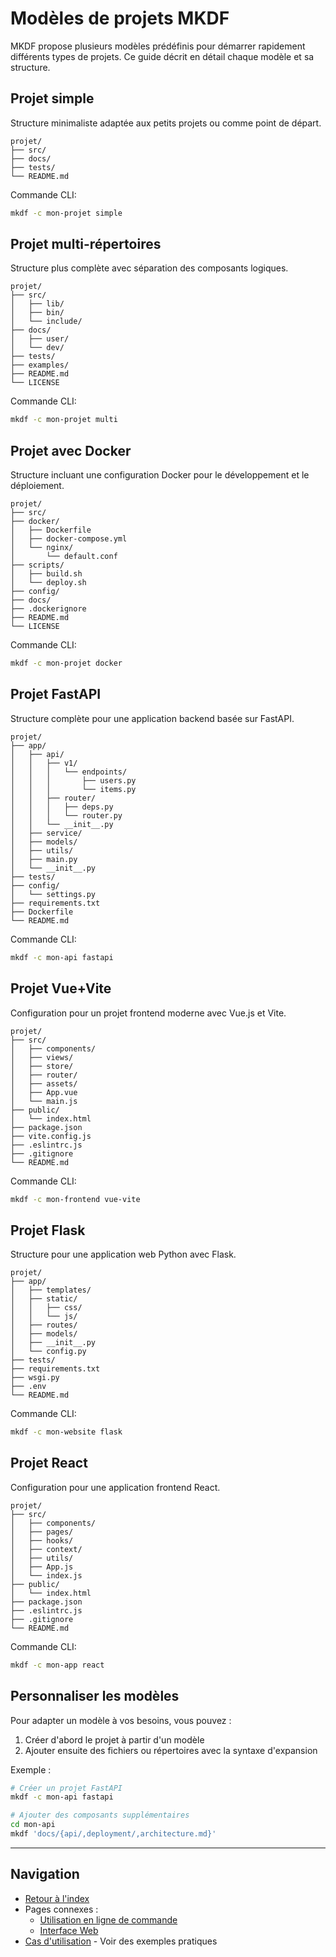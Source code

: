 # Modèles de projets MKDF

MKDF propose plusieurs modèles prédéfinis pour démarrer rapidement différents types de projets. Ce guide décrit en détail chaque modèle et sa structure.

## Projet simple

Structure minimaliste adaptée aux petits projets ou comme point de départ.

```
projet/
├── src/
├── docs/
├── tests/
└── README.md
```

Commande CLI:
```bash
mkdf -c mon-projet simple
```

## Projet multi-répertoires

Structure plus complète avec séparation des composants logiques.

```
projet/
├── src/
│   ├── lib/
│   ├── bin/
│   └── include/
├── docs/
│   ├── user/
│   └── dev/
├── tests/
├── examples/
├── README.md
└── LICENSE
```

Commande CLI:
```bash
mkdf -c mon-projet multi
```

## Projet avec Docker

Structure incluant une configuration Docker pour le développement et le déploiement.

```
projet/
├── src/
├── docker/
│   ├── Dockerfile
│   ├── docker-compose.yml
│   └── nginx/
│       └── default.conf
├── scripts/
│   ├── build.sh
│   └── deploy.sh
├── config/
├── docs/
├── .dockerignore
├── README.md
└── LICENSE
```

Commande CLI:
```bash
mkdf -c mon-projet docker
```

## Projet FastAPI

Structure complète pour une application backend basée sur FastAPI.

```
projet/
├── app/
│   ├── api/
│   │   ├── v1/
│   │   │   └── endpoints/
│   │   │       ├── users.py
│   │   │       └── items.py
│   │   ├── router/
│   │   │   ├── deps.py
│   │   │   └── router.py
│   │   └── __init__.py
│   ├── service/
│   ├── models/
│   ├── utils/
│   ├── main.py
│   └── __init__.py
├── tests/
├── config/
│   └── settings.py
├── requirements.txt
├── Dockerfile
└── README.md
```

Commande CLI:
```bash
mkdf -c mon-api fastapi
```

## Projet Vue+Vite

Configuration pour un projet frontend moderne avec Vue.js et Vite.

```
projet/
├── src/
│   ├── components/
│   ├── views/
│   ├── store/
│   ├── router/
│   ├── assets/
│   ├── App.vue
│   └── main.js
├── public/
│   └── index.html
├── package.json
├── vite.config.js
├── .eslintrc.js
├── .gitignore
└── README.md
```

Commande CLI:
```bash
mkdf -c mon-frontend vue-vite
```

## Projet Flask

Structure pour une application web Python avec Flask.

```
projet/
├── app/
│   ├── templates/
│   ├── static/
│   │   ├── css/
│   │   └── js/
│   ├── routes/
│   ├── models/
│   ├── __init__.py
│   └── config.py
├── tests/
├── requirements.txt
├── wsgi.py
├── .env
└── README.md
```

Commande CLI:
```bash
mkdf -c mon-website flask
```

## Projet React

Configuration pour une application frontend React.

```
projet/
├── src/
│   ├── components/
│   ├── pages/
│   ├── hooks/
│   ├── context/
│   ├── utils/
│   ├── App.js
│   └── index.js
├── public/
│   └── index.html
├── package.json
├── .eslintrc.js
├── .gitignore
└── README.md
```

Commande CLI:
```bash
mkdf -c mon-app react
```

## Personnaliser les modèles

Pour adapter un modèle à vos besoins, vous pouvez :

1. Créer d'abord le projet à partir d'un modèle
2. Ajouter ensuite des fichiers ou répertoires avec la syntaxe d'expansion

Exemple :
```bash
# Créer un projet FastAPI
mkdf -c mon-api fastapi

# Ajouter des composants supplémentaires
cd mon-api
mkdf 'docs/{api/,deployment/,architecture.md}'
```

---

## Navigation

- [Retour à l'index](index.md)
- Pages connexes :
  - [Utilisation en ligne de commande](cli_usage.md)
  - [Interface Web](web_usage.md)
- [Cas d'utilisation](use_cases.md) - Voir des exemples pratiques